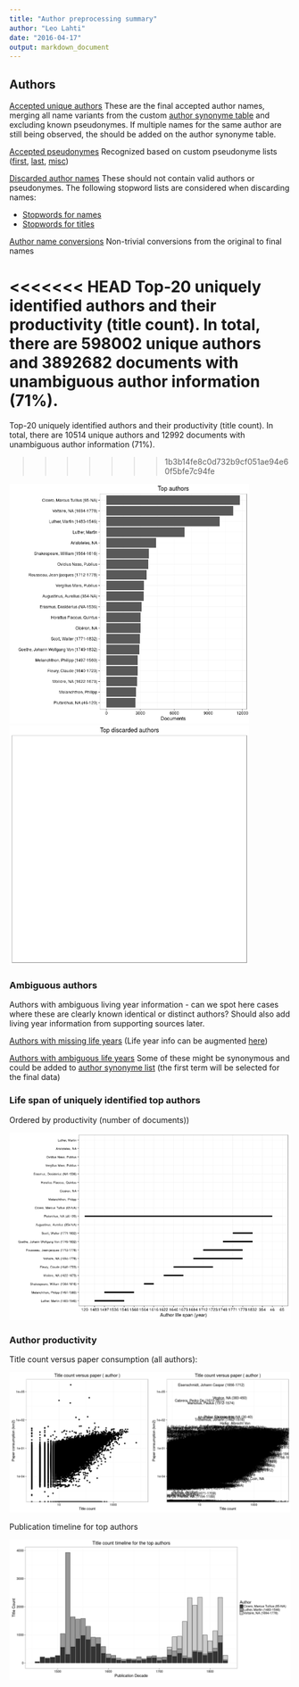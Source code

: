 ```yaml
---
title: "Author preprocessing summary"
author: "Leo Lahti"
date: "2016-04-17"
output: markdown_document
---
```


## Authors

[Accepted unique authors](output.tables/author_accepted.csv) These are the final accepted author names, merging all name variants from the custom [author synonyme table](https://github.com/rOpenGov/bibliographica/blob/master/inst/extdata/ambiguous-authors.csv) and excluding known pseudonymes. If multiple names for the same author are still being observed, the should be added on the author synonyme table.

[Accepted pseudonymes](output.tables/pseudonyme_accepted.csv) Recognized based on custom pseudonyme lists ([first](https://github.com/rOpenGov/bibliographica/blob/master/inst/extdata/names/pseudonymes/first.csv), [last](https://github.com/rOpenGov/bibliographica/blob/master/inst/extdata/names/pseudonymes/last.csv), [misc](https://github.com/rOpenGov/bibliographica/blob/master/inst/extdata/pseudonymes.csv))

[Discarded author names](output.tables/author_discarded.csv) These should not contain valid authors or pseudonymes. The following stopword lists are considered when discarding names:
  * [Stopwords for names](https://github.com/rOpenGov/bibliographica/blob/master/inst/extdata/stopwords_for_names.csv)
  * [Stopwords for titles](https://github.com/rOpenGov/bibliographica/blob/master/inst/extdata/stopwords_titles.csv)

[Author name conversions](output.tables/author_conversion_nontrivial.csv) Non-trivial conversions from the original to final names

<<<<<<< HEAD
Top-20 uniquely identified authors and their productivity (title count). In total, there are 598002 unique authors and 3892682 documents with unambiguous author information (71%).
=======
Top-20 uniquely identified authors and their productivity (title count). In total, there are 10514 unique authors and 12992 documents with unambiguous author information (71%).
>>>>>>> 1b3b14fe8c0d732b9cf051ae94e60f5bfe7c94fe

<img src="figure/summaryauthors-1.png" title="plot of chunk summaryauthors" alt="plot of chunk summaryauthors" width="430px" /><img src="figure/summaryauthors-2.png" title="plot of chunk summaryauthors" alt="plot of chunk summaryauthors" width="430px" />

### Ambiguous authors

Authors with ambiguous living year information - can we spot here
cases where these are clearly known identical or distinct authors?
Should also add living year information from supporting sources later.

[Authors with missing life years](output.tables/authors_missing_lifeyears.csv) (Life year info can be augmented [here](https://github.com/rOpenGov/bibliographica/blob/master/inst/extdata/author_info.csv))

[Authors with ambiguous life years](output.tables/author_life_ambiguous.csv) Some of these might be synonymous and could be added to [author synonyme list](https://github.com/rOpenGov/bibliographica/blob/master/inst/extdata/ambiguous-authors.csv) (the first term will be selected for the final data)


### Life span of uniquely identified top authors

Ordered by productivity (number of documents))

![plot of chunk summaryauthorslife](figure/summaryauthorslife-1.png)


### Author productivity

Title count versus paper consumption (all authors):

![plot of chunk authortitlespapers](figure/authortitlespapers-1.png)

Publication timeline for top authors

![plot of chunk summaryTop10authorstimeline](figure/summaryTop10authorstimeline-1.png)




